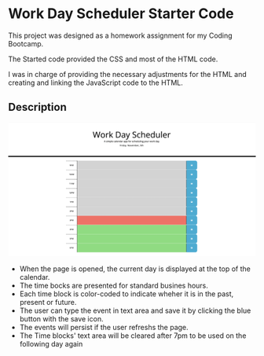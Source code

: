 # Work Day Scheduler Starter Code
This project was designed as a homework assignment for my Coding Bootcamp.

The Started code provided the CSS and most of the HTML code.

I was in charge of providing the necessary adjustments for the HTML and creating and linking the JavaScript code to the HTML.

## Description

<img src="./develop/work-day-scheduler.png" alt="the user interface of the Work day Scheduler page">

- When the page is opened, the current day is displayed at the top of the calendar.
- The time bocks are presented for standard busines hours.
- Each time block is color-coded to indicate wheher it is in the past, present or future.
- The user can type the event in text area and save it by clicking the blue button with the save icon.
- The events will persist if the user refreshs the page.
- The Time blocks' text area will be cleared after 7pm to be used on the following day again


